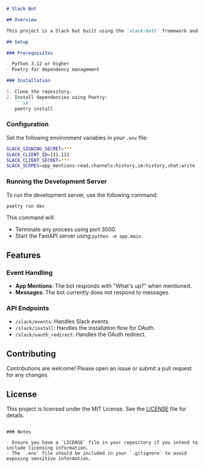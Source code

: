 ```markdown
# Slack Bot

## Overview

This project is a Slack bot built using the `slack-bolt` framework and `FastAPI`. The bot listens for events such as mentions and messages, and responds accordingly.

## Setup

### Prerequisites

- Python 3.12 or higher
- Poetry for dependency management

### Installation

1. Clone the repository.
2. Install dependencies using Poetry:
   ```sh
   poetry install
   ```

### Configuration

Set the following environment variables in your `.env` file:

```sh
SLACK_SIGNING_SECRET=***
SLACK_CLIENT_ID=111.111
SLACK_CLIENT_SECRET=***
SLACK_SCOPES=app_mentions:read,channels:history,im:history,chat:write
```

### Running the Development Server

To run the development server, use the following command:

```sh
poetry run dev
```

This command will:
- Terminate any process using port 3000.
- Start the FastAPI server using `python -m app.main`.

## Features

### Event Handling

- **App Mentions**: The bot responds with "What's up?" when mentioned.
- **Messages**: The bot currently does not respond to messages.

### API Endpoints

- `/slack/events`: Handles Slack events.
- `/slack/install`: Handles the installation flow for OAuth.
- `/slack/oauth_redirect`: Handles the OAuth redirect.

## Contributing

Contributions are welcome! Please open an issue or submit a pull request for any changes.

## License

This project is licensed under the MIT License. See the [LICENSE](LICENSE) file for details.
```

### Notes

- Ensure you have a `LICENSE` file in your repository if you intend to include licensing information.
- The `.env` file should be included in your `.gitignore` to avoid exposing sensitive information.